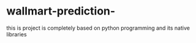 # wallmart-prediction-
this is project is completely based on python programming and its native libraries
